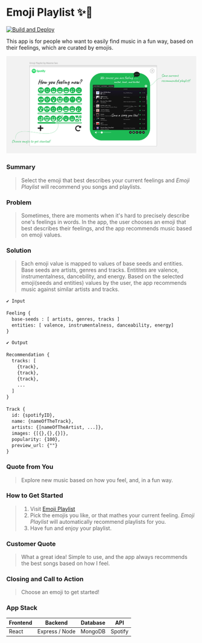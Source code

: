 # <b> Emoji Playlist ✨🎵 </b> #
[![Build and Deploy](https://github.com/MaxineSS/emojique/actions/workflows/main.yml/badge.svg)](https://github.com/MaxineSS/emojique/actions/workflows/main.yml)

This app is for people who want to easily find music in a fun way, based on their feelings, which are curated by emojis.

![concept](concept_final.png)

### Summary ###
  > Select the emoji that best describes your current feelings and _Emoji Playlist_ will recommend you songs and playlists.

### Problem ###
  > Sometimes, there are moments when it's hard to precisely describe one's feelings in words. In the app, the user chooses an emoji that best describes their feelings, and the app recommends music based on emoji values.

### Solution ###
  > Each emoji value is mapped to values of base seeds and entities. Base seeds are artists, genres and tracks. Entitites are valence, instrumentalness, dancebility, and energy. Based on the selected emoji(seeds and entities) values by the user, the app recommends music against similar artists and tracks.
```
✔︎ Input

Feeling {
  base-seeds : [ artists, genres, tracks ]
  entities: [ valence, instrumentalness, danceability, energy]
}
```
```
✔︎ Output

Recommendation {
  tracks: [
    {track},
    {track},
    {track},
    ...
  ]
}

Track {
  id: {spotifyID},
  name: {nameOfTheTrack},
  artists: {[nameOfTheArtist, ...]},
  images: {[{},{},{}]},
  popularity: {100},
  preview_url: {""}
}
```
### Quote from You ###
> Explore new music based on how you feel, and, in a fun way.

### How to Get Started ###
  > 1. Visit [Emoji Playlist](http://emoji-playlist.com)
  > 1. Pick the emojis you like, or that mathes your current feeling. _Emoji Playlist_ will automatically recommend playlists for you.
  > 1. Have fun and enjoy your playlist.

### Customer Quote ###
> What a great idea! Simple to use, and the app always recommends the best songs based on how I feel.

### Closing and Call to Action ###
> Choose an emoji to get started!


### App Stack ###
 Frontend | Backend | Database | API
 ------------ | ------------------------- | ------------- | -------------
 React| Express / Node | MongoDB | Spotify
